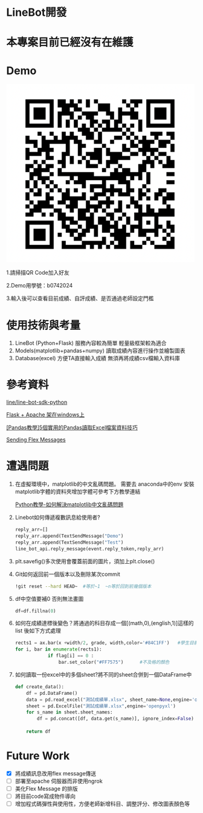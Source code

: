 # LineBot開發

# 本專案目前已經沒有在維護

# Demo

![BotQR.png](BotQR.png)

1.請掃描QR Code加入好友

2.Demo用學號：b0742024  

3.輸入後可以查看目前成績、自評成績、是否通過老師設定門檻

# 使用技術與考量

1. LineBot (Python+Flask)  服務內容較為簡單 輕量級框架較為適合
2. Models(matplotlib+pandas+numpy) 讀取成績內容進行操作並繪製圖表
3. Database(excel) 方便TA直接輸入成績 無須再將成績csv檔輸入資料庫

# 參考資料

[line/line-bot-sdk-python](https://github.com/line/line-bot-sdk-python)

[Flask + Apache 架在windows上](https://medium.com/@ddoo8059/flask-apache-%E6%9E%B6%E5%9C%A8windows%E4%B8%8A-a47386ec913b)

[[Pandas教學]5個實用的Pandas讀取Excel檔案資料技巧](https://www.learncodewithmike.com/2020/12/read-excel-file-using-pandas.html?fbclid=IwAR0B71QJu4tUU-kLQOB0zylUxtM4mCKb9lWXLtTJS_sHTMEPntYMiDjgbRs)

[Sending Flex Messages](https://developers.line.biz/en/docs/messaging-api/using-flex-messages/#sending-hello-world)

# 遭遇問題

1. 在虛擬環境中，matplotlib的中文亂碼問題。
需要去 anaconda中的env 安裝matplotlib字體的資料夾增加字體可參考下方教學連結

    [Python教學-如何解決matplotlib中文亂碼問題](https://pyecontech.com/2020/03/27/python%E6%95%99%E5%AD%B8-%E5%A6%82%E4%BD%95%E8%A7%A3%E6%B1%BAmatplotlib%E4%B8%AD%E6%96%87%E4%BA%82%E7%A2%BC%E5%95%8F%E9%A1%8C/)

2. Linebot如何傳遞複數訊息給使用者?

    ```python
    reply_arr=[]
    reply_arr.append(TextSendMessage("Demo")
    reply_arr.append(TextSendMessage("Test")
    line_bot_api.reply_message(event.reply_token,reply_arr)
    ```

3. plt.savefig()多次使用會覆蓋前面的圖片，須加上plt.close()
4. Git如何返回前一個版本以及刪除某次commit

    ```bash
    !git reset --hard HEAD~  #等於~1  ~n等於回到前幾個版本
    ```

5. df中空值要補0 否則無法畫圖

    ```python
    df=df.fillna(0)
    ```

6. 如何在成績達標後變色？將通過的科目存成一個[(math,0),(english,1)]這樣的list 後如下方式處理

    ```python
    rects1 = ax.bar(x +width/2, grade, width,color='#84C1FF')   #學生目前成績
    for i, bar in enumerate(rects1): 
                if flag[i] == 0 : 
                    bar.set_color("#FF7575")      #不及格的顏色
    ```

7. 如何讀取一份excel中的多個sheet?將不同的sheet合併到一個DataFrame中

    ```python
    def create_data():
        df = pd.DataFrame()
        data = pd.read_excel("測試成績單.xlsx", sheet_name=None,engine='openpyxl')
        sheet = pd.ExcelFile("測試成績單.xlsx",engine='openpyxl')
        for s_name in sheet.sheet_names:
            df = pd.concat([df, data.get(s_name)], ignore_index=False)

        return df
    ```

# Future Work

- [x]  將成績訊息改用flex message傳送
- [ ]  部署至apache 伺服器而非使用ngrok
- [ ]  美化Flex Message 的排版
- [ ]  將目前code寫成物件導向
- [ ]  增加程式碼彈性與使用性，方便老師新增科目、調整評分、修改圖表顏色等
